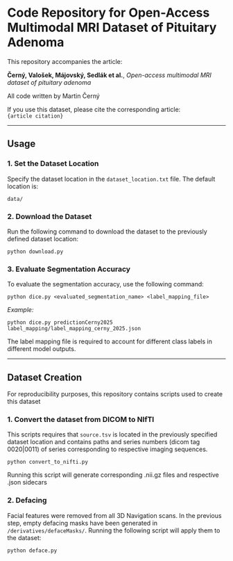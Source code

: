 # Code Repository for Open-Access Multimodal MRI Dataset of Pituitary Adenoma  

This repository accompanies the article:  

**Černý, Valošek, Májovský, Sedlák et al.**, *Open-access multimodal MRI dataset of pituitary adenoma*  

All code written by Martin Černý

If you use this dataset, please cite the corresponding article:  
`{article citation}`  

---

## Usage  

### 1. Set the Dataset Location  
Specify the dataset location in the `dataset_location.txt` file. The default location is:

```data/```

### 2. Download the Dataset  
Run the following command to download the dataset to the previously defined dataset location:

```python download.py```

### 3. Evaluate Segmentation Accuracy
To evaluate the segmentation accuracy, use the following command:

```python dice.py <evaluated_segmentation_name> <label_mapping_file>```

*Example:*

```python dice.py predictionCerny2025 label_mapping/label_mapping_cerny_2025.json```

The label mapping file is required to account for different class labels in different model outputs.

---

## Dataset Creation

For reproducibility purposes, this repository contains scripts used to create this dataset

### 1. Convert the dataset from DICOM to NIfTI
This scripts requires that `source.tsv` is located in the previously specified dataset location and contains paths and series numbers (dicom tag 0020|0011) of series corresponding to respective imaging sequences.

```python convert_to_nifti.py```

Running this script will generate corresponding .nii.gz files and respective .json sidecars

### 2. Defacing
Facial features were removed from all 3D Navigation scans. In the previous step, empty defacing masks have been generated in `/derivatives/defaceMasks/`. Running the following script will apply them to the dataset:

```python deface.py```
